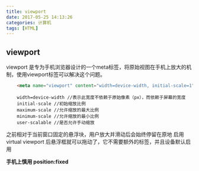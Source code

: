 ```yaml
---
title: viewport
date: 2017-05-25 14:13:26
categories: 计算机
tags: [HTML]
---
```

## viewport

viewport 是专为手机浏览器设计的一个meta标签，将原始视图在手机上放大的机制，使用viewport标签可以解决这个问题。

```html   
    <meta name="viewport" content="width=device-width, initial-scale=1">
```

```
    width=device-width //表示此宽度不依赖于原始像素（px），而依赖于屏幕的宽度
    initial-scale //初始缩放比例
    maximum-scale //允许缩放的最大比例
    minimum-scale //允许缩放的最小比例
    user-scalable //是否允许手动缩放
```

之前相对于当前窗口固定的悬浮块，用户放大并滑动后会始终停留在原地  启用virtual viewport 后悬浮框就可以拖动了，它不需要额外的标签，并且设备默认启用

**手机上慎用 position:fixed**